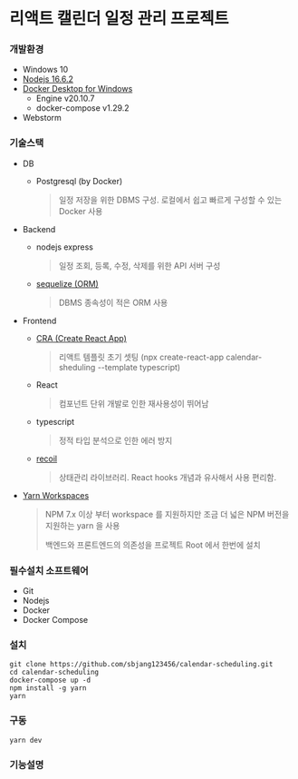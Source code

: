 # 리액트 캘린더 일정 관리 프로젝트

### 개발환경
* Windows 10
* [Nodejs 16.6.2](https://nodejs.org/ko/)
* [Docker Desktop for Windows](https://hub.docker.com/editions/community/docker-ce-desktop-windows/)
  - Engine v20.10.7
  - docker-compose v1.29.2
* Webstorm

### 기술스택
* DB
  - Postgresql (by Docker)
    > 일정 저장을 위한 DBMS 구성. 로컬에서 쉽고 빠르게 구성할 수 있는 Docker 사용
* Backend
  - nodejs express
    > 일정 조회, 등록, 수정, 삭제를 위한 API 서버 구성
  - [sequelize (ORM)](https://sequelize.org/master/)
    > DBMS 종속성이 적은 ORM 사용
* Frontend
  - [CRA (Create React App)](https://github.com/facebook/create-react-app)
    > 리액트 템플릿 초기 셋팅 (npx create-react-app calendar-sheduling --template typescript)
  - React
    > 컴포넌트 단위 개발로 인한 재사용성이 뛰어남
  - typescript
    > 정적 타입 분석으로 인한 에러 방지
  - [recoil](https://recoiljs.org/ko/)
    > 상태관리 라이브러리. React hooks 개념과 유사해서 사용 편리함.
     
* [Yarn Workspaces](https://classic.yarnpkg.com/en/docs/workspaces/)
  > NPM 7.x 이상 부터 workspace 를 지원하지만 조금 더 넓은 NPM 버전을 지원하는 yarn 을 사용
  > 
  > 백엔드와 프론트엔드의 의존성을 프로젝트 Root 에서 한번에 설치

### 필수설치 소프트웨어
* Git
* Nodejs
* Docker
* Docker Compose

### 설치
```shell
git clone https://github.com/sbjang123456/calendar-scheduling.git
cd calendar-scheduling
docker-compose up -d
npm install -g yarn
yarn
```

### 구동
```
yarn dev
```

### 기능설명
